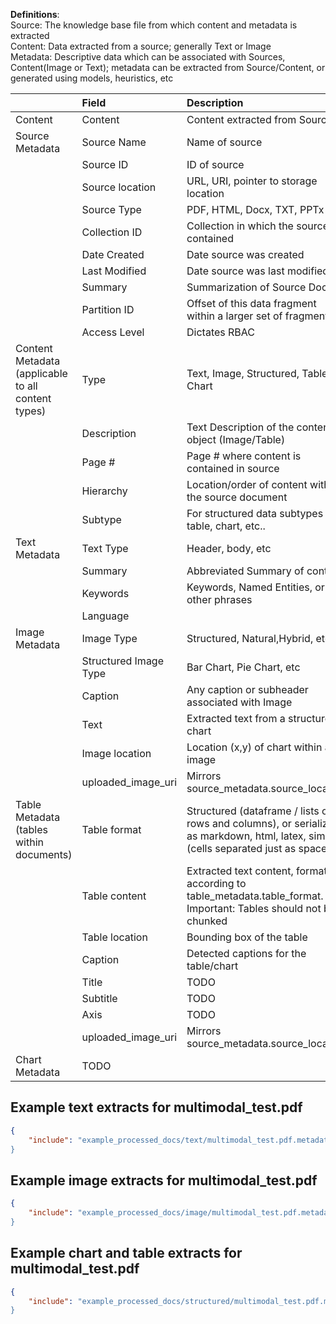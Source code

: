**Definitions**:  
Source: The knowledge base file from which content and metadata is extracted  
Content: Data extracted from a source; generally Text or Image  
Metadata: Descriptive data which can be associated with Sources, Content(Image or Text); metadata can be extracted from Source/Content, or generated using models, heuristics, etc

|  | Field | Description | Method |
| ----- | :---- | :---- | :---- | 
| Content | Content | Content extracted from Source  | Extracted |
| Source Metadata | Source Name | Name of source | Extracted |
|  | Source ID | ID of source  | Extracted |
|  | Source location | URL, URI, pointer to storage location | ? |
|  | Source Type | PDF, HTML, Docx, TXT, PPTx | Extracted |
|  | Collection ID | Collection in which the source is contained | ? |
|  | Date Created | Date source was created | Extracted | ? |
|  | Last Modified | Date source was last modified | Extracted | ? |
|  | Summary | Summarization of Source Doc | Generated | Pending Research |
|  | Partition ID | Offset of this data fragment within a larger set of fragments | Generated |
|  | Access Level | Dictates RBAC | ? | N |
| Content Metadata (applicable to all content types) | Type | Text, Image, Structured, Table, Chart | Generated |
|  | Description | Text Description of the content object (Image/Table) | Generated |
|  | Page \# | Page \# where content is contained in source | Extracted |
|  | Hierarchy | Location/order of content within the source document  | Extracted |
|  | Subtype | For structured data subtypes \- table, chart, etc.. |  |  |
| Text Metadata | Text Type | Header, body, etc | Extracted |
|  | Summary | Abbreviated Summary of content | Generated | Pending Research |
|  | Keywords | Keywords, Named Entities, or other phrases  | Extracted | N |
|  | Language |  | Generated | N |
| Image Metadata | Image Type | Structured, Natural,Hybrid,  etc | Generated (Classifier) | Y(needs to be developed) |
|  | Structured Image Type | Bar Chart, Pie Chart, etc | Generated (Classifier) | Y(needs to be developed) |
|  | Caption | Any caption or subheader associated with Image | Extracted |
|  | Text | Extracted text from a structured chart | Extracted | Pending Research |
|  | Image location | Location (x,y) of chart within an image | Extracted |  |
|  | uploaded\_image\_uri | Mirrors source\_metadata.source\_location |  |  |
| Table Metadata (tables within documents) | Table format | Structured (dataframe / lists of rows and columns), or serialized as markdown, html, latex, simple (cells separated just as spaces) | Extracted |
|  | Table content | Extracted text content, formatted according to table\_metadata.table\_format. Important: Tables should not be chunked | Extracted |  |
|  | Table location | Bounding box of the table | Extracted |  |
|  | Caption | Detected captions for the table/chart | Extracted |  |
|  | Title | TODO | Extracted |  |
|  | Subtitle | TODO | Extracted |  |
|  | Axis | TODO | Extracted |  |
|  | uploaded\_image\_uri | Mirrors source\_metadata.source\_location | Generated |  |
| Chart Metadata | TODO |  |  |  |

## Example text extracts for multimodal_test.pdf
```json
{
    "include": "example_processed_docs/text/multimodal_test.pdf.metadata.json
}
```

## Example image extracts for multimodal_test.pdf
```json
{
    "include": "example_processed_docs/image/multimodal_test.pdf.metadata.json
}
```

## Example chart and table extracts for multimodal_test.pdf
```json
{
    "include": "example_processed_docs/structured/multimodal_test.pdf.metadata.json
}
```
